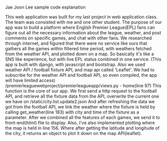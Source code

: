 Jae Joon Lee sample code explanation

<Project spec>
This web application was built for my last project in web application class. The team was
consisted with me and one other student. The purpose of our app was to build a platform where
English Premier League(EPL) fans can figure out all the necessary information about the
league, weather, and post comments on specific games, and chat with other fans. We
researched through internet, and figured that there were no service like ours that gathers all the
games within filtered time period, with weathers fetched from the weather API, and plotted down
on a map. So basically it's like a SNS like experience, but with live EPL status combined in one
service.
(This app is built with django, with javascript and bootstrap. Also we used weather API / football
fixture API, and map api called 'Leaflet'. We had to subscribe for the weather API and football
API, so even compiled, the app will have limited access)

<Sample code snippet that was implemented at my end that would like to explain>
/premierleaguewebproject/premierleagueapp/views.py - home(line 97)
This function is the core of our app. We first send a http request to the football API, and retrieve
all the fixture data from the API, overwrite the current one we have on
/static/city.list.update2.json
And after refreshing the data we got from the football API, we link the weather where the fixture
is held by calling get_weather(line 183) with city and time of the fixture as a parameter. After we
combined all the features of each games, we send it to front-end(html) file to display.
Also, I've also implemented plotting where the map is held in line 156. Where after getting the
latitude and longitude of the city, it returns an object to plot it down on the map API(leaflet).